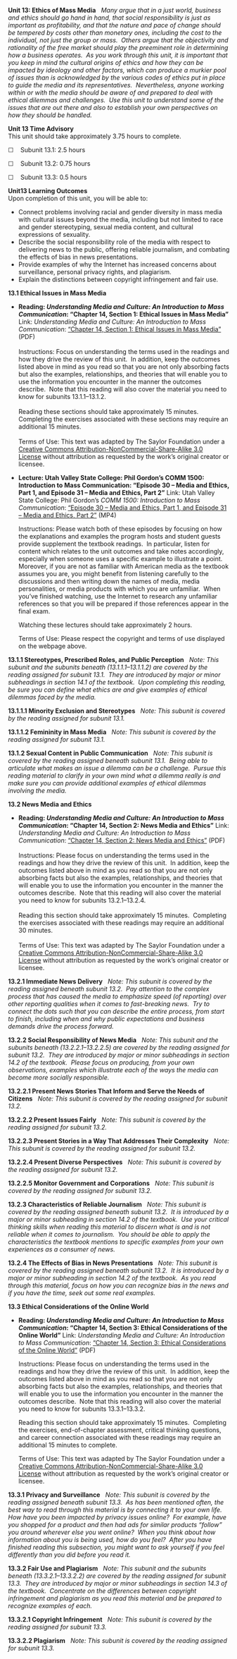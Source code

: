 **Unit 13: Ethics of Mass Media** <span id="13"></span> 
*Many argue that in a just world, business and ethics should go hand in
hand, that social responsibility is just as important as profitability,
and that the nature and pace of change should be tempered by costs other
than monetary ones, including the cost to the individual, not just the
group or mass.  Others argue that the objectivity and rationality of the
free market should play the preeminent role in determining how a
business operates.  As you work through this unit, it is important that
you keep in mind the cultural origins of ethics and how they can be
impacted by ideology and other factors, which can produce a murkier pool
of issues than is acknowledged by the various codes of ethics put in
place to guide the media and its representatives.  Nevertheless, anyone
working within or with the media should be aware of and prepared to deal
with ethical dilemmas and challenges.  Use this unit to understand some
of the issues that are out there and also to establish your own
perspectives on how they should be handled.*

**Unit 13 Time Advisory**  
This unit should take approximately 3.75 hours to complete.  
  
 ☐    Subunit 13.1: 2.5 hours  
  
 ☐    Subunit 13.2: 0.75 hours  
  
 ☐    Subunit 13.3: 0.5 hours

**Unit13 Learning Outcomes**  
Upon completion of this unit, you will be able to:
-   Connect problems involving racial and gender diversity in mass media
    with cultural issues beyond the media, including but not limited to
    race and gender stereotyping, sexual media content, and cultural
    expressions of sexuality.
-   Describe the social responsibility role of the media with respect to
    delivering news to the public, offering reliable journalism, and
    combating the effects of bias in news presentations.
-   Provide examples of why the Internet has increased concerns about
    surveillance, personal privacy rights, and plagiarism.
-   Explain the distinctions between copyright infringement and fair
    use.

**13.1 Ethical Issues in Mass Media** <span id="13.1"></span> 
-   **Reading: *Understanding Media and Culture: An Introduction to Mass
    Communication*: “Chapter 14, Section 1: Ethical Issues in Mass
    Media”**
    Link: *Understanding Media and Culture: An Introduction to Mass
    Communication*: [“Chapter 14, Section 1: Ethical Issues in Mass
    Media”](https://resources.saylor.org/wwwresources/archived/site/textbooks/Understanding%20Media%20and%20Culture.pdf)
    (PDF)  
        
     Instructions: Focus on understanding the terms used in the readings
    and how they drive the review of this unit.  In addition, keep the
    outcomes listed above in mind as you read so that you are not only
    absorbing facts but also the examples, relationships, and theories
    that will enable you to use the information you encounter in the
    manner the outcomes describe.  Note that this reading will also
    cover the material you need to know for subunits 13.1.1–13.1.2.  
        
     Reading these sections should take approximately 15 minutes. 
    Completing the exercises associated with these sections may require
    an additional 15 minutes.  
        
     Terms of Use: This text was adapted by The Saylor Foundation under
    a [Creative Commons Attribution-NonCommercial-Share-Alike 3.0
    License](http://creativecommons.org/licenses/by-nc-sa/3.0/) without
    attribution as requested by the work’s original creator or licensee.

-   **Lecture: Utah Valley State College: Phil Gordon’s COMM 1500:
    Introduction to Mass Communication: “Episode 30 – Media and Ethics,
    Part 1, and Episode 31 – Media and Ethics, Part 2”**
    Link: Utah Valley State College: Phil Gordon’s *COMM 1500:
    Introduction to Mass Communication*: [“Episode 30 – Media and
    Ethics, Part 1, and Episode 31 – Media and Ethics, Part
    2”](http://desource.uvu.edu/videos/comm1500.php) (MP4)  
      
     Instructions: Please watch both of these episodes by focusing on
    how the explanations and examples the program hosts and student
    guests provide supplement the textbook readings.  In particular,
    listen for content which relates to the unit outcomes and take notes
    accordingly, especially when someone uses a specific example to
    illustrate a point.  Moreover, if you are not as familiar with
    American media as the textbook assumes you are, you might benefit
    from listening carefully to the discussions and then writing down
    the names of media, media personalities, or media products with
    which you are unfamiliar.  When you’ve finished watching, use the
    Internet to research any unfamiliar references so that you will be
    prepared if those references appear in the final exam.  
      
     Watching these lectures should take approximately 2 hours.  
      
     Terms of Use: Please respect the copyright and terms of use
    displayed on the webpage above.

**13.1.1 Stereotypes, Prescribed Roles, and Public Perception** <span
id="13.1.1"></span> 
*Note: This subunit and the subunits beneath (13.1.1.1–13.1.1.2) are
covered by the reading assigned for subunit 13.1.  They are introduced
by major or minor subheadings in section 14.1 of the textbook.  Upon
completing this reading, be sure you can define what ethics are and give
examples of ethical dilemmas faced by the media.*

**13.1.1.1 Minority Exclusion and Stereotypes** <span
id="13.1.1.1"></span> 
*Note: This subunit is covered by the reading assigned for subunit
13.1.*

**13.1.1.2 Femininity in Mass Media** <span id="13.1.1.2"></span> 
*Note: This subunit is covered by the reading assigned for subunit
13.1.*

**13.1.2 Sexual Content in Public Communication** <span
id="13.1.2"></span> 
*Note: This subunit is covered by the reading assigned beneath subunit
13.1.  Being able to articulate what makes an issue a dilemma can be a
challenge.  Pursue this reading material to clarify in your own mind
what a dilemma really is and make sure you can provide additional
examples of ethical dilemmas involving the media.*

**13.2 News Media and Ethics** <span id="13.2"></span> 
-   **Reading: *Understanding Media and Culture: An Introduction to Mass
    Communication*: “Chapter 14, Section 2: News Media and Ethics”**
    Link: *Understanding Media and Culture: An Introduction to Mass
    Communication*: [“Chapter 14, Section 2: News Media and
    Ethics”](https://resources.saylor.org/wwwresources/archived/site/textbooks/Understanding%20Media%20and%20Culture.pdf)
    (PDF)  
        
     Instructions: Please focus on understanding the terms used in the
    readings and how they drive the review of this unit.  In addition,
    keep the outcomes listed above in mind as you read so that you are
    not only absorbing facts but also the examples, relationships, and
    theories that will enable you to use the information you encounter
    in the manner the outcomes describe.  Note that this reading will
    also cover the material you need to know for subunits
    13.2.1–13.2.4.  
        
     Reading this section should take approximately 15 minutes. 
    Completing the exercises associated with these readings may require
    an additional 30 minutes.  
        
     Terms of Use: This text was adapted by The Saylor Foundation under
    a [Creative Commons Attribution-NonCommercial-Share-Alike 3.0
    License](http://creativecommons.org/licenses/by-nc-sa/3.0/) without
    attribution as requested by the work’s original creator or licensee.

**13.2.1 Immediate News Delivery** <span id="13.2.1"></span> 
*Note: This subunit is covered by the reading assigned beneath subunit
13.2.  Pay attention to the complex process that has caused the media to
emphasize speed (of reporting) over other reporting qualities when it
comes to fast-breaking news.  Try to connect the dots such that you can
describe the entire process, from start to finish, including when and
why public expectations and business demands drive the process forward.*

**13.2.2 Social Responsibility of News Media** <span
id="13.2.2"></span> 
*Note: This subunit and the subunits beneath (13.2.2.1–13.2.2.5) are
covered by the reading assigned for subunit 13.2.  They are introduced
by major or minor subheadings in section 14.2 of the textbook.  Please
focus on producing, from your own observations, examples which
illustrate each of the ways the media can become more socially
responsible.*

**13.2.2.1 Present News Stories That Inform and Serve the Needs of
Citizens** <span id="13.2.2.1"></span> 
*Note: This subunit is covered by the reading assigned for subunit
13.2.*

**13.2.2.2 Present Issues Fairly** <span id="13.2.2.2"></span> 
*Note: This subunit is covered by the reading assigned for subunit
13.2.*

**13.2.2.3 Present Stories in a Way That Addresses Their Complexity**
<span id="13.2.2.3"></span> 
*Note: This subunit is covered by the reading assigned for subunit
13.2.*

**13.2.2.4 Present Diverse Perspectives** <span id="13.2.2.4"></span> 
*Note: This subunit is covered by the reading assigned for subunit
13.2.*

**13.2.2.5 Monitor Government and Corporations** <span
id="13.2.2.5"></span> 
*Note: This subunit is covered by the reading assigned for subunit
13.2.*

**13.2.3 Characteristics of Reliable Journalism** <span
id="13.2.3"></span> 
*Note: This subunit is covered by the reading assigned beneath subunit
13.2.  It is introduced by a major or minor subheading in section 14.2
of the textbook.  Use your critical thinking skills when reading this
material to discern what is and is not reliable when it comes to
journalism.  You should be able to apply the characteristics the
textbook mentions to specific examples from your own experiences as a
consumer of news.*

**13.2.4 The Effects of Bias in News Presentations** <span
id="13.2.4"></span> 
*Note: This subunit is covered by the reading assigned beneath subunit
13.2.  It is introduced by a major or minor subheading in section 14.2
of the textbook.  As you read through this material, focus on how you
can recognize bias in the news and if you have the time, seek out some
real examples.*

**13.3 Ethical Considerations of the Online World** <span
id="13.3"></span> 
-   **Reading: *Understanding Media and Culture: An Introduction to Mass
    Communication*: “Chapter 14, Section 3: Ethical Considerations of
    the Online World”**
    Link: *Understanding Media and Culture: An Introduction to Mass
    Communication*: [“Chapter 14, Section 3: Ethical Considerations of
    the Online
    World”](https://resources.saylor.org/wwwresources/archived/site/textbooks/Understanding%20Media%20and%20Culture.pdf)
    (PDF)  
      
     Instructions: Please focus on understanding the terms used in the
    readings and how they drive the review of this unit.  In addition,
    keep the outcomes listed above in mind as you read so that you are
    not only absorbing facts but also the examples, relationships, and
    theories that will enable you to use the information you encounter
    in the manner the outcomes describe.  Note that this reading will
    also cover the material you need to know for subunits
    13.3.1–13.3.2.  
      
     Reading this section should take approximately 15 minutes. 
    Completing the exercises, end-of-chapter assessment, critical
    thinking questions, and career connection associated with these
    readings may require an additional 15 minutes to complete.  
      
     Terms of Use: This text was adapted by The Saylor Foundation under
    a [Creative Commons Attribution-NonCommercial-Share-Alike 3.0
    License](http://creativecommons.org/licenses/by-nc-sa/3.0/) without
    attribution as requested by the work’s original creator or licensee.

**13.3.1 Privacy and Surveillance** <span id="13.3.1"></span> 
*Note: This subunit is covered by the reading assigned beneath subunit
13.3.  As has been mentioned often, the best way to read through this
material is by connecting it to your own life.  How have you been
impacted by privacy issues online?  For example, have you shopped for a
product and then had ads for similar products “follow” you around
wherever else you went online?  When you think about how information
about you is being used, how do you feel?  After you have finished
reading this subsection, you might want to ask yourself if you feel
differently than you did before you read it.*

**13.3.2 Fair Use and Plagiarism** <span id="13.3.2"></span> 
*Note: This subunit and the subunits beneath (13.3.2.1–13.3.2.2) are
covered by the reading assigned for subunit 13.3.  They are introduced
by major or minor subheadings in section 14.3 of the textbook. 
Concentrate on the differences between copyright infringement and
plagiarism as you read this material and be prepared to recognize
examples of each.*

**13.3.2.1 Copyright Infringement** <span id="13.3.2.1"></span> 
*Note: This subunit is covered by the reading assigned for subunit
13.3.*

**13.3.2.2 Plagiarism** <span id="13.3.2.2"></span> 
*Note: This subunit is covered by the reading assigned for subunit
13.3.*


